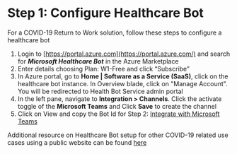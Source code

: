 # Step 1: Configure Healthcare Bot

For a COVID-19 Return to Work solution, follow these steps to configure a healthcare bot
1. Login to [https://portal.azure.com](https://portal.azure.com/) and search for ***Microsoft Healthcare Bot*** in the Azure Marketplace
2. Enter details choosing Plan: W1-Free and click “Subscribe”
3. In Azure portal, go to **Home | Software as a Service (SaaS)**, click on the healthcare bot instance. In Overview blade, click on "Manage Account". You will be redirected to Health Bot Service admin portal 
4. In the left pane, navigate to **Integration > Channels**. Click the activate toggle of the **Microsoft Teams** and Click **Save** to create the channel
5. Click on View and copy the Bot Id for Step 2: [Integrate with Microsoft Teams](https://github.com/nikitapitliya006/COVID19-ReturnToWork/blob/master/Integrate-MicrosoftTeams.md)

Additional resource on Healthcare Bot setup for other COVID-19 related use cases using a public website can be found [here](https://techcommunity.microsoft.com/t5/healthcare-and-life-sciences/updated-on-4-2-2020-quick-start-setting-up-your-covid-19/ba-p/1230537)